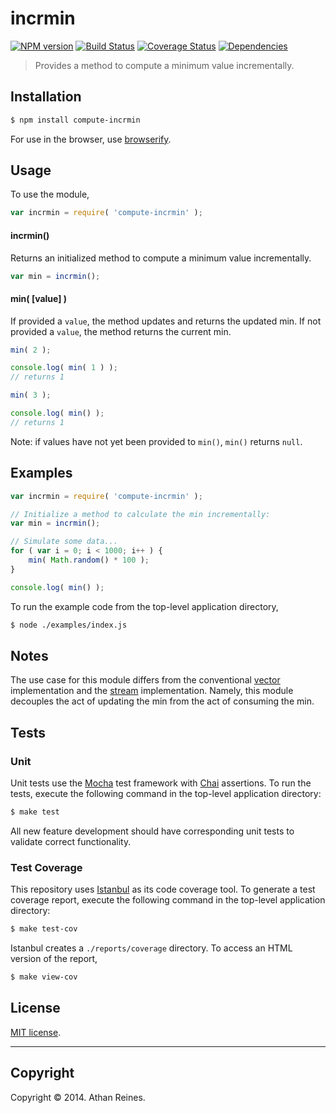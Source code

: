 incrmin
===
[![NPM version][npm-image]][npm-url] [![Build Status][travis-image]][travis-url] [![Coverage Status][coveralls-image]][coveralls-url] [![Dependencies][dependencies-image]][dependencies-url]

> Provides a method to compute a minimum value incrementally.


## Installation

``` bash
$ npm install compute-incrmin
```

For use in the browser, use [browserify](https://github.com/substack/node-browserify).


## Usage

To use the module,

``` javascript
var incrmin = require( 'compute-incrmin' );
```

#### incrmin()

Returns an initialized method to compute a minimum value incrementally.

``` javascript
var min = incrmin();
```

#### min( [value] )

If provided a `value`, the method updates and returns the updated min. If not provided a `value`, the method returns the current min.

``` javascript
min( 2 );

console.log( min( 1 ) );
// returns 1

min( 3 );

console.log( min() );
// returns 1
```

Note: if values have not yet been provided to `min()`, `min()` returns `null`.


## Examples

``` javascript
var incrmin = require( 'compute-incrmin' );

// Initialize a method to calculate the min incrementally:
var min = incrmin();

// Simulate some data...
for ( var i = 0; i < 1000; i++ ) {
	min( Math.random() * 100 );
}

console.log( min() );
```

To run the example code from the top-level application directory,

``` bash
$ node ./examples/index.js
```

## Notes

The use case for this module differs from the conventional [vector](https://github.com/compute-io/min) implementation and the [stream](https://github.com/flow-io/?query=min) implementation. Namely, this module decouples the act of updating the min from the act of consuming the min.


## Tests

### Unit

Unit tests use the [Mocha](http://visionmedia.github.io/mocha) test framework with [Chai](http://chaijs.com) assertions. To run the tests, execute the following command in the top-level application directory:

``` bash
$ make test
```

All new feature development should have corresponding unit tests to validate correct functionality.


### Test Coverage

This repository uses [Istanbul](https://github.com/gotwarlost/istanbul) as its code coverage tool. To generate a test coverage report, execute the following command in the top-level application directory:

``` bash
$ make test-cov
```

Istanbul creates a `./reports/coverage` directory. To access an HTML version of the report,

``` bash
$ make view-cov
```


## License

[MIT license](http://opensource.org/licenses/MIT). 


---
## Copyright

Copyright &copy; 2014. Athan Reines.


[npm-image]: http://img.shields.io/npm/v/compute-incrmin.svg
[npm-url]: https://npmjs.org/package/compute-incrmin

[travis-image]: http://img.shields.io/travis/compute-io/incrmin/master.svg
[travis-url]: https://travis-ci.org/compute-io/incrmin

[coveralls-image]: https://img.shields.io/coveralls/compute-io/incrmin/master.svg
[coveralls-url]: https://coveralls.io/r/compute-io/incrmin?branch=master

[dependencies-image]: http://img.shields.io/david/compute-io/incrmin.svg
[dependencies-url]: https://david-dm.org/compute-io/incrmin

[dev-dependencies-image]: http://img.shields.io/david/dev/compute-io/incrmin.svg
[dev-dependencies-url]: https://david-dm.org/dev/compute-io/incrmin

[github-issues-image]: http://img.shields.io/github/issues/compute-io/incrmin.svg
[github-issues-url]: https://github.com/compute-io/incrmin/issues